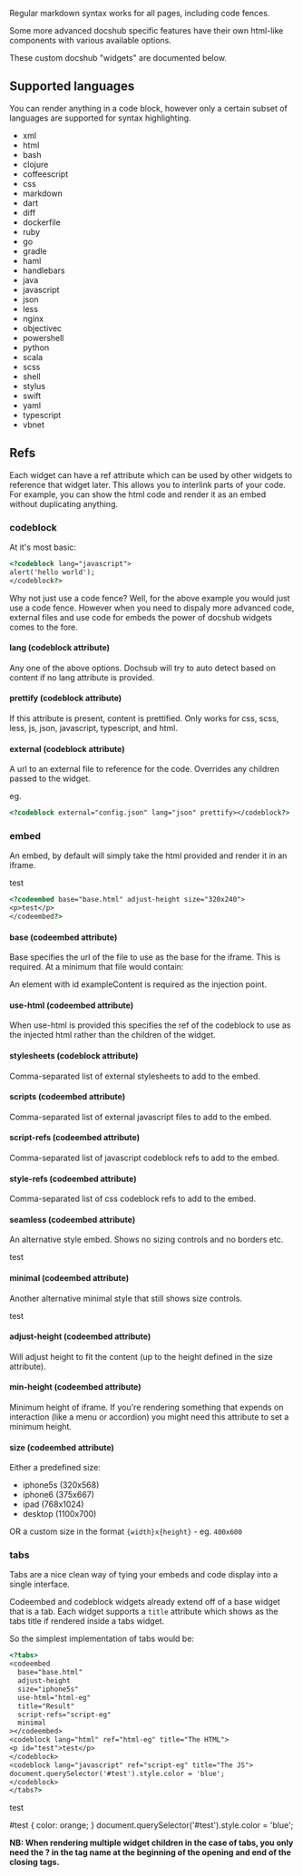 Regular markdown syntax works for all pages, including code fences.

Some more advanced docshub specific features have their own html-like components with various available options.

These custom docshub "widgets" are documented below.

## Supported languages

You can render anything in a code block, however only a certain subset of languages are supported for syntax highlighting.

- xml
- html
- bash
- clojure
- coffeescript
- css
- markdown
- dart
- diff
- dockerfile
- ruby
- go
- gradle
- haml
- handlebars
- java
- javascript
- json
- less
- nginx
- objectivec
- powershell
- python
- scala
- scss
- shell
- stylus
- swift
- yaml
- typescript
- vbnet

## Refs

Each widget can have a ref attribute which can be used by other widgets to reference that widget later. This allows you to interlink parts of your code. For example, you can show the html code and render it as an embed without duplicating anything.

### codeblock

At it's most basic:
``` html
<?codeblock lang="javascript">
alert('hello world');
</codeblock?>
```

Why not just use a code fence? Well, for the above example you would just use a code fence. However when you need to dispaly more advanced code, external files and use code for embeds the power of docshub widgets comes to the fore.

#### lang (codeblock attribute)

Any one of the above options. Dochsub will try to auto detect based on content if no lang attribute is provided.

#### prettify (codeblock attribute)

If this attribute is present, content is prettified. Only works for css, scss, less, js, json, javascript, typescript, and html.

#### external (codeblock attribute)

A url to an external file to reference for the code. Overrides any children passed to the widget.

eg.

``` html
<?codeblock external="config.json" lang="json" prettify></codeblock?>
```

### embed

An embed, by default will simply take the html provided and render it in an iframe.

<?codeembed base="base.html" adjust-height size="320x240">
<p>test</p>
</codeembed?>

``` html
<?codeembed base="base.html" adjust-height size="320x240">
<p>test</p>
</codeembed?>
```

#### base (codeembed attribute)
Base specifies the url of the file to use as the base for the iframe. This is required. At a minimum that file would contain:

<?codeblock external="base.html" lang="html" prettify></codeblock?>

An element with id exampleContent is required as the injection point.

#### use-html (codeembed attribute)
When use-html is provided this specifies the ref of the codeblock to use as the injected html rather than the children of the widget.

#### stylesheets (codeblock attribute)
Comma-separated list of external stylesheets to add to the embed.

#### scripts (codeembed attribute)
Comma-separated list of external javascript files to add to the embed.

#### script-refs (codeembed attribute)
Comma-separated list of javascript codeblock refs to add to the embed.

#### style-refs (codeembed attribute)
Comma-separated list of css codeblock refs to add to the embed.

#### seamless (codeembed attribute)
An alternative style embed. Shows no sizing controls and no borders etc.

<?codeembed seamless base="base.html" adjust-height size="320x240">
<p>test</p>
</codeembed?>

#### minimal (codeembed attribute)
Another alternative minimal style that still shows size controls.

<?codeembed minimal base="base.html" adjust-height size="320x240">
<p>test</p>
</codeembed?>


#### adjust-height (codeembed attribute)
Will adjust height to fit the content (up to the height defined in the size attribute).

#### min-height (codeembed attribute)
Minimum height of iframe. If you're rendering something that expends on interaction (like a menu or accordion) you might need this attribute to set a minimum height.

#### size (codeembed attribute)
Either a predefined size:

- iphone5s (320x568)
- iphone6 (375x667)
- ipad (768x1024)
- desktop (1100x700)

OR a custom size in the format `{width}x{height}` - eg. `400x600`

### tabs
Tabs are a nice clean way of tying your embeds and code display into a single interface.

Codeembed and codeblock widgets already extend off of a base widget that is a tab. Each widget supports a `title` attribute which shows as the tabs title if rendered inside a tabs widget.

So the simplest implementation of tabs would be:

``` html
<?tabs>
<codeembed
  base="base.html"
  adjust-height
  size="iphone5s"
  use-html="html-eg"
  title="Result"
  script-refs="script-eg"
  minimal
></codeembed>
<codeblock lang="html" ref="html-eg" title="The HTML">
<p id="test">test</p>
</codeblock>
<codeblock lang="javascript" ref="script-eg" title="The JS">
document.querySelector('#test').style.color = 'blue';
</codeblock>
</tabs?>
```

<?tabs>
<codeembed
  base="base.html"
  adjust-height
  size="iphone5s"
  use-html="html-eg"
  title="Result"
  script-refs="script-eg"
  style-refs="style-eg"
  minimal
></codeembed>
<codeblock lang="html" ref="html-eg" title="The HTML">
<p id="test">test</p>
</codeblock>
<codeblock lang="css" ref="style-eg" title="The CSS">
#test {
  color: orange;
}
</codeblock>
<codeblock lang="javascript" ref="script-eg" title="The JS">
document.querySelector('#test').style.color = 'blue';
</codeblock>
</tabs?>

__NB: When rendering multiple widget children in the case of tabs, you only need the ? in the tag name at the beginning of the opening and end of the closing tags.__
